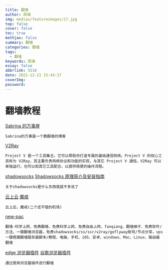 ```yaml
---
title: 翻墙
author: 周靖
img: medias/featureimages/17.jpg
top: false
cover: false
toc: true
mathjax: false
summary: 翻墙
categories: 翻墙
tags:
  - 翻墙
keywords: 周靖
essay: false
abbrlink: 5518
date: 2021-12-21 15:43:17
coverImg:
password:
---
```


# 翻墙教程

[Sabrina 的万事屋](https://merlinblog.xyz/)

```
Sabrina的万事屋一个教翻墙的博客
```

[V2Ray](https://www.v2ray.com/)

```
Project V 是一个工具集合，它可以帮助你打造专属的基础通信网络。Project V 的核心工具称为 V2Ray，其主要负责网络协议和功能的实现，与其它 Project V 通信。V2Ray 可以单独运行，也可以和其它工具配合，以提供简便的操作流程。
```

[shadowsocks](https://github.com/orgs/shadowsocks/repositories)
[Shadowsocks 原理简介及安装指南](https://www.barretlee.com/blog/2016/08/03/shadowsocks/)

```
关于shadowsocks是什么东西我就不多说了
```

[云上云](https://www.quezi.cc/)
[魔戒](https://mojie.me/)

```
云上云，魔戒(二个还不错的机场)
```

[new-pac](https://github.com/Alvin9999/new-pac)

```
翻墙-科学上网、免费翻墙、免费科学上网、免费自由上网、fanqiang、翻墙梯子、免费软件/方法，一键翻墙浏览器，免费shadowsocks/ss/ssr/v2ray/goflyway账号/节点分享，vps一键搭建翻墙服务器脚本/教程，电脑、手机、iOS、安卓、windows、Mac、Linux、路由器翻墙
```

[edge 浏览器插件](https://microsoftedge.microsoft.com/addons/microsoft-edge-themes)
[谷歌浏览器插件](https://chrome.google.com/webstore/category/extensions)

```
通过使用浏览器插件进行翻墙
```
